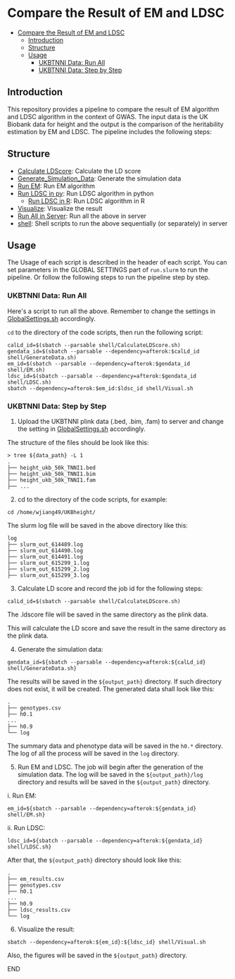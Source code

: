# Compare the Result of EM and LDSC

- [Compare the Result of EM and LDSC](#compare-the-result-of-em-and-ldsc)
  - [Introduction](#introduction)
  - [Structure](#structure)
  - [Usage](#usage)
    - [UKBTNNI Data: Run All](#ukbtnni-data-run-all)
    - [UKBTNNI Data: Step by Step](#ukbtnni-data-step-by-step)

## Introduction

This repository provides a pipeline to compare the result of EM algorithm and LDSC algorithm in the context of GWAS. The input data is the UK Biobank data for height and the output is the comparison of the heritability estimation by EM and LDSC. The pipeline includes the following steps:

## Structure

* [Calculate LDScore](cal_ld.R): Calculate the LD score
* [Generate_Simulation_Data](gen_simul_data.R): Generate the simulation data
* [Run EM](lmm_em.py): Run EM algorithm
* [Run LDSC in py](irwls.py): Run LDSC algorithm in python
  * [Run LDSC in R](ldsc.R): Run LDSC algorithm in R
* [Visualize](visualize.py): Visualize the result
* [Run All in Server](run.slurm): Run all the above in server
* [shell](shell): Shell scripts to run the above sequentially (or separately) in server

## Usage

The Usage of each script is described in the header of each script. You can set parameters in the GLOBAL SETTINGS part of `run.slurm` to run the pipeline. Or follow the following steps to run the pipeline step by step.

### UKBTNNI Data: Run All

Here's a script to run all the above. Remember to change the settings in [GlobalSettings.sh](shell/GlobalSettings.sh) accordingly.

`cd` to the directory of the code scripts, then run the following script:

```{bash}
calLd_id=$(sbatch --parsable shell/CalculateLDScore.sh)
gendata_id=$(sbatch --parsable --dependency=afterok:$calLd_id shell/GenerateData.sh)
em_id=$(sbatch --parsable --dependency=afterok:$gendata_id shell/EM.sh)
ldsc_id=$(sbatch --parsable --dependency=afterok:$gendata_id shell/LDSC.sh)
sbatch --dependency=afterok:$em_id:$ldsc_id shell/Visual.sh
```

### UKBTNNI Data: Step by Step

1. Upload the UKBTNNI plink data (.bed, .bim, .fam) to server and change the setting in [GlobalSettings.sh](shell/GlobalSettings.sh) accordingly.

The structure of the files should be look like this:

```{bash}
> tree ${data_path} -L 1
.
├── height_ukb_50k_TNNI1.bed
├── height_ukb_50k_TNNI1.bim
├── height_ukb_50k_TNNI1.fam
├── ...
```

2. cd to the directory of the code scripts, for example:

```{bash}
cd /home/wjiang49/UKBheight/
```

The slurm log file will be saved in the above directory like this:

```{bash}
log
├── slurm_out_614489.log
├── slurm_out_614490.log
├── slurm_out_614491.log
├── slurm_out_615299_1.log
├── slurm_out_615299_2.log
├── slurm_out_615299_3.log
```

3. Calculate LD score and record the job id for the following steps:

```{bash}
calLd_id=$(sbatch --parsable shell/CalculateLDScore.sh)
```

The .ldscore file will be saved in the same directory as the plink data.

This will calculate the LD score and save the result in the same directory as the plink data.

4. Generate the simulation data:

```{bash}
gendata_id=${sbatch --parsable --dependency=afterok:${calLd_id} shell/GenerateData.sh}
```

The results will be saved in the `${output_path}` directory. If such directory does not exist, it will be created. The generated data shall look like this:

```{bash}
.
├── genotypes.csv
├── h0.1
...
├── h0.9
└── log
```

The summary data and phenotype data will be saved in the `h0.*` directory. The log of all the process will be saved in the `log` directory.

5. Run EM and LDSC. The job will begin after the generation of the simulation data. The log will be saved in the `${output_path}/log` directory and results will be saved in the `${output_path}` directory.

i. Run EM:

```{bash}
em_id=${sbatch --parsable --dependency=afterok:${gendata_id} shell/EM.sh}
```

ii. Run LDSC:

```{bash}
ldsc_id=${sbatch --parsable --dependency=afterok:${gendata_id} shell/LDSC.sh}
```

After that, the `${output_path}` directory should look like this:

```{bash}
.
├── em_results.csv
├── genotypes.csv
├── h0.1
...
├── h0.9
├── ldsc_results.csv
└── log
```

6. Visualize the result:

```{bash}
sbatch --dependency=afterok:${em_id}:${ldsc_id} shell/Visual.sh
```
Also, the figures will be saved in the `${output_path}` directory.

END